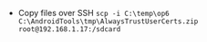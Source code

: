 - Copy files over SSH
`scp -i C:\temp\op6 C:\AndroidTools\tmp\AlwaysTrustUserCerts.zip root@192.168.1.17:/sdcard`